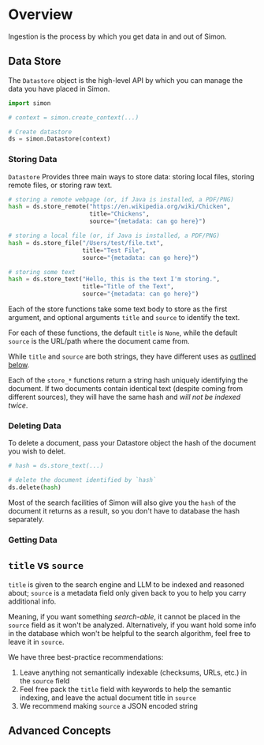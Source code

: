 # Overview
Ingestion is the process by which you get data in and out of Simon.

## Data Store
The `Datastore` object is the high-level API by which you can manage the data you have placed in Simon.

```python
import simon

# context = simon.create_context(...)

# Create datastore
ds = simon.Datastore(context)
```

### Storing Data
`Datastore` Provides three main ways to store data: storing local files, storing remote files, or storing raw text.

```python
# storing a remote webpage (or, if Java is installed, a PDF/PNG)
hash = ds.store_remote("https://en.wikipedia.org/wiki/Chicken", 
                       title="Chickens",
                       source="{metadata: can go here}")

# storing a local file (or, if Java is installed, a PDF/PNG)
hash = ds.store_file("/Users/test/file.txt", 
                     title="Test File",
                     source="{metadata: can go here}")

# storing some text
hash = ds.store_text("Hello, this is the text I'm storing.", 
                     title="Title of the Text", 
                     source="{metadata: can go here}")
```

Each of the store functions take some text body to store as the first argument, and optional arguments  `title` and `source` to identify the text. 

For each of these functions, the default `title` is `None`, while the default `source` is the URL/path where the document came from.

While `title` and `source` are both strings, they have different uses as [outlined below](#title-vs-source).

Each of the `store_*` functions return a string hash uniquely identifying the document. If two documents contain identical text (despite coming from different sources), they will have the same hash and *will not be indexed twice*.

### Deleting Data
To delete a document, pass your Datastore object the hash of the document you wish to delet.

```python
# hash = ds.store_text(...)

# delete the document identified by `hash`
ds.delete(hash)
```

Most of the search facilities of Simon will also give you the `hash` of the document it returns as a result, so you don't have to database the hash separately.

### Getting Data

## `title` vs `source`
`title` is given to the search engine and LLM to be indexed and reasoned about; `source` is a metadata field only given back to you to help you carry additional info.

Meaning, if you want something *search-able*, it cannot be placed in the `source` field as it won't be analyzed. Alternatively, if you want hold some info in the database which won't be helpful to the search algorithm, feel free to leave it in `source`.

We have three best-practice recommendations:

1. Leave anything not semantically indexable (checksums, URLs, etc.) in the `source` field
2. Feel free pack the `title` field with keywords to help the semantic indexing, and leave the actual document title in `source`
3. We recommend making `source` a JSON encoded string

## Advanced Concepts

